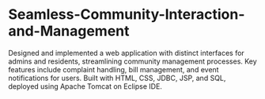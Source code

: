 # Seamless-Community-Interaction-and-Management
Designed and implemented a web application with distinct interfaces for admins and residents, streamlining community management processes. Key features include complaint handling, bill management, and event notifications for  users. Built with HTML, CSS, JDBC, JSP, and SQL, deployed using Apache Tomcat on Eclipse IDE.
